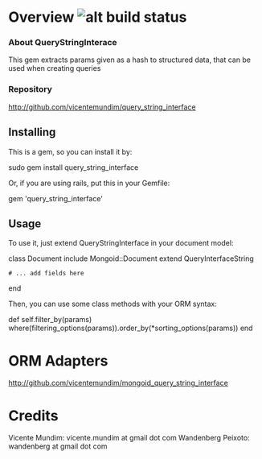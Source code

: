 # Overview ![alt build status](https://secure.travis-ci.org/vicentemundim/query_string_interface.png "Build Status")

### About QueryStringInterace

This gem extracts params given as a hash to structured data, that can be used when creating queries

### Repository

http://github.com/vicentemundim/query_string_interface

## Installing

This is a gem, so you can install it by:

  sudo gem install query_string_interface

Or, if you are using rails, put this in your Gemfile:

  gem 'query_string_interface'

## Usage

To use it, just extend QueryStringInterface in your document model:

  class Document
    include Mongoid::Document
    extend QueryInterfaceString

    # ... add fields here
  end

Then, you can use some class methods with your ORM syntax:

  def self.filter_by(params)
    where(filtering_options(params)).order_by(*sorting_options(params))
  end

# ORM Adapters

http://github.com/vicentemundim/mongoid_query_string_interface

# Credits

Vicente Mundim: vicente.mundim at gmail dot com
Wandenberg Peixoto: wandenberg at gmail dot com
